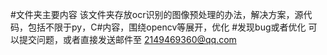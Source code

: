 #文件夹主要内容
该文件夹存放ocr识别的图像预处理的办法，解决方案，源代码，包括不限于py，C#内容，围绕opencv等展开，优化
#发现bug或者优化
可以提交问题，或者直接发送邮件至 2149469360@qq.com
